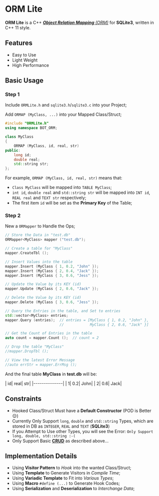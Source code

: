 # ORM Lite

**ORM Lite** is a C++ [_**Object Relation Mapping** (ORM)_](https://en.wikipedia.org/wiki/Object-relational_mapping) for **SQLite3**,
written in C++ 11 style.

## Features

- Easy to Use
- Light Weight
- High Performance

## Basic Usage

### Step 1

Include `ORMLite.h` and `sqlite3.h`/`sqlite3.c` into your Project;

Add `ORMAP (MyClass, ...)` into your Mapped Class/Struct;

``` C++
#include "ORMLite.h"
using namespace BOT_ORM;

class MyClass
{
    ORMAP (MyClass, id, real, str)
public:
    long id;
    double real;
    std::string str;
};
```

For example, `ORMAP (MyClass, id, real, str)` means that:
- `Class MyClass` will be mapped into `TABLE MyClass`;
- `int id`, `double real` and `std::string str` will be mapped
  into `INT id`, `REAL real` and `TEXT str` respectively;
- The first item `id` will be set as the **Primary Key** of the Table;

### Step 2

New a `ORMapper` to Handle the Ops;

``` C++
// Store the Data in "test.db"
ORMapper<MyClass> mapper ("test.db");

// Create a table for "MyClass"
mapper.CreateTbl ();

// Insert Values into the table
mapper.Insert (MyClass { 1, 0.2, "John" });
mapper.Insert (MyClass { 2, 0.4, "Jack" });
mapper.Insert (MyClass { 3, 0.6, "Jess" });

// Update the Value by its KEY (id)
mapper.Update (MyClass { 2, 0.6, "Jack" });

// Delete the Value by its KEY (id)
mapper.Delete (MyClass { 3, 0.6, "Jess" });

// Query the Entries in the table, and Set to entries
std::vector<MyClass> entries;
mapper.Query (entries);  // entries = [MyClass { 1, 0.2, "John" },
                         //            MyClass { 2, 0.6, "Jack" }]

// Get the Count of Entries in the table
auto count = mapper.Count ();  // count = 2

// Drop the table "MyClass"
//mapper.DropTbl ();

// View the latest Error Message
//auto errStr = mapper.ErrMsg ();
```

And the final table **MyClass** in **test.db** will be:

| id| real|  str|
|---------------|
|  1|  0.2| John|
|  2|  0.6| Jack|

## Constraints

- Hooked Class/Struct Must have a **Default Constructor**
  (POD is Better :relieved:)
- Currently Only Support `long`, `double` and `std::string` Types,
  which are stored in DB as `INTEGER`, `REAL` and `TEXT` (**SQLite3**)
- If you Attempt to Use other Types, you will see the Error:
  `Only Support long, double, std::string :-(`
- Only Support Basic [**CRUD**](https://en.wikipedia.org/wiki/Create,_read,_update_and_delete) as described above...

## Implementation Details

- Using **Visitor Pattern** to *Hook* into the wanted Class/Struct;
- Using **Template** to Generate Visitors in *Compile Time*;
- Using **Variadic Template** to Fit into *Various Types*;
- Using **Macro** `#define (...)` to Generate Hook Codes;
- Using **Serialization** and **Deserialization** to *Interchange Data*;
